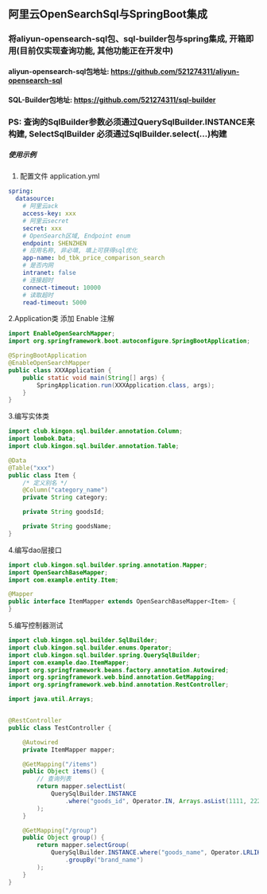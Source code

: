 ## 阿里云OpenSearchSql与SpringBoot集成

### 将aliyun-opensearch-sql包、sql-builder包与spring集成, 开箱即用(目前仅实现查询功能, 其他功能正在开发中)
#### aliyun-opensearch-sql包地址: https://github.com/521274311/aliyun-opensearch-sql
#### SQL-Builder包地址: https://github.com/521274311/sql-builder
### PS: 查询的SqlBuilder参数必须通过QuerySqlBuilder.INSTANCE来构建, SelectSqlBuilder 必须通过SqlBuilder.select(...)构建

##### 使用示例
1. 配置文件 application.yml
```yaml
spring:
  datasource:
    # 阿里云ack
    access-key: xxx
    # 阿里云secret
    secret: xxx
    # OpenSearch区域, Endpoint enum
    endpoint: SHENZHEN
    # 应用名称, 非必填, 填上可获得sql优化
    app-name: bd_tbk_price_comparison_search
    # 是否内网
    intranet: false
    # 连接超时
    connect-timeout: 10000
    # 读取超时
    read-timeout: 5000
```
2.Application类 添加 Enable 注解

```java
import EnableOpenSearchMapper;
import org.springframework.boot.autoconfigure.SpringBootApplication;

@SpringBootApplication
@EnableOpenSearchMapper
public class XXXApplication {
    public static void main(String[] args) {
        SpringApplication.run(XXXApplication.class, args);
    }
} 
```
3.编写实体类

```java
import club.kingon.sql.builder.annotation.Column;
import lombok.Data;
import club.kingon.sql.builder.annotation.Table;

@Data
@Table("xxx")
public class Item {
    /* 定义别名 */
    @Column("category_name")
    private String category;

    private String goodsId;

    private String goodsName;
}
```
4.编写dao层接口

```java
import club.kingon.sql.builder.spring.annotation.Mapper;
import OpenSearchBaseMapper;
import com.example.entity.Item;

@Mapper
public interface ItemMapper extends OpenSearchBaseMapper<Item> {
}
```
5.编写控制器测试

```java
import club.kingon.sql.builder.SqlBuilder;
import club.kingon.sql.builder.enums.Operator;
import club.kingon.sql.builder.spring.QuerySqlBuilder;
import com.example.dao.ItemMapper;
import org.springframework.beans.factory.annotation.Autowired;
import org.springframework.web.bind.annotation.GetMapping;
import org.springframework.web.bind.annotation.RestController;

import java.util.Arrays;


@RestController
public class TestController {

    @Autowired
    private ItemMapper mapper;

    @GetMapping("/items")
    public Object items() {
        // 查询列表
        return mapper.selectList(
            QuerySqlBuilder.INSTANCE
                .where("goods_id", Operator.IN, Arrays.asList(1111, 2222, 3333 , 4444))
        );
    }

    @GetMapping("/group")
    public Object group() {
        return mapper.selectGroup(
            QuerySqlBuilder.INSTANCE.where("goods_name", Operator.LRLIKE, "xxx")
                .groupBy("brand_name")
        );
    }
}
```
